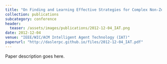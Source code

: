 ```yaml
---
title: "On Finding and Learning Effective Strategies for Complex Non-Zero-Sum Repeated Games"
collection: publications
subcategory: conference
header: 
  teaser: /assets/images/publications/2012-12-04_IAT.png
date: 2012-12-04
venue: "IEEE/WIC/ACM Intelligent Agent Technology (IAT)"
paperurl: "http://daslerpc.github.io/files/2012-12-04_IAT.pdf"
---
```


Paper description goes here.